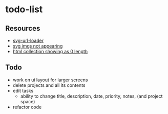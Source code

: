 # todo-list

## Resources
- [svg-url-loader](https://www.npmjs.com/package/svg-url-loader)
- [svg imgs not appearing](https://stackoverflow.com/questions/55373021/unable-to-setup-webpack-svg-inline-loader-correctly-svg-images-dont-appear)
- [html collection showing as 0 length](https://stackoverflow.com/questions/30211605/javascript-html-collection-showing-as-0-length)

## Todo
- work on ui layout for larger screens
- delete projects and all its contents
- edit tasks
  - ability to change title, description, date, priority, notes, (and project space)
- refactor code